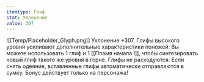 ```yaml
---
itemtype: Глиф
stat: Уклонение 
value: 307
---
```

![[Temp/Placeholder_Glyph.png]]
Уклонение +307. Глифы высокого уровня усиливают дополнительные характеристики поножей. Вы можете использовать 1 глиф и 1 [[Пламя начала I]], чтобы синтезировать новый глиф такого же уровня в горне. Глифы не расходуются. Если снять одеяние, вставленные глифы автоматически отправляются в сумку. Бонус действует только на персонажа!
